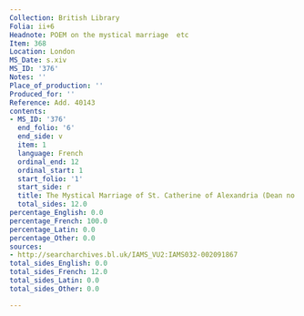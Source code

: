```yaml
---
Collection: British Library
Folia: ii+6
Headnote: POEM on the mystical marriage  etc
Item: 368
Location: London
MS_Date: s.xiv
MS_ID: '376'
Notes: ''
Place_of_production: ''
Produced_for: ''
Reference: Add. 40143
contents:
- MS_ID: '376'
  end_folio: '6'
  end_side: v
  item: 1
  language: French
  ordinal_end: 12
  ordinal_start: 1
  start_folio: '1'
  start_side: r
  title: The Mystical Marriage of St. Catherine of Alexandria (Dean no. 569)
  total_sides: 12.0
percentage_English: 0.0
percentage_French: 100.0
percentage_Latin: 0.0
percentage_Other: 0.0
sources:
- http://searcharchives.bl.uk/IAMS_VU2:IAMS032-002091867
total_sides_English: 0.0
total_sides_French: 12.0
total_sides_Latin: 0.0
total_sides_Other: 0.0

---
```

